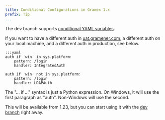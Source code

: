 ```yaml
---
title: Conditional Configurations in Gramex 1.x
prefix: Tip
...
```


The dev branch supports [conditional YAML variables](../config/#conditions).

If you want to have a different auth in [uat.gramener.com](https://uat.gramener.com), a different auth on your local machine, and a different auth in production, see below.

    :::yaml
    auth if 'win' in sys.platform:
        pattern: /login
        handler: IntegratedAuth

    auth if 'win' not in sys.platform:
        pattern: /login
        handler: LDAPAuth

The "... if ..." syntax is just a Python expression. On Windows, it will use the first paragraph as "auth". Non-Windows will use the second.

This will be available from 1.23, but you can start using it with the [dev branch](https://code.gramener.com/s.anand/gramex/tree/dev/) right away.
